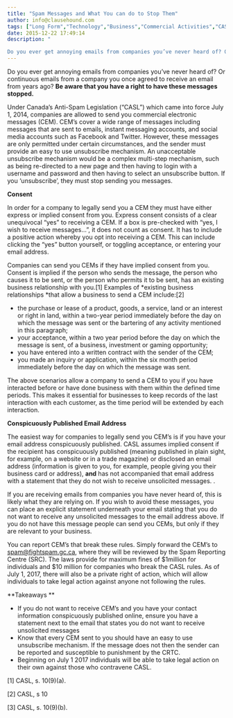 ```yaml
---
title: "Spam Messages and What You can do to Stop Them"
author: info@clausehound.com
tags: ["Long Form","Technology","Business","Commercial Activities","CASL","Consumer Protection","info@clausehound.com"]
date: 2015-12-22 17:49:14
description: "

Do you ever get annoying emails from companies you’ve never heard of? Or continuous emails from a company you once agreed to receive an email from ye..."
---
```


Do you ever get annoying emails from companies you’ve never heard of? Or continuous emails from a company you once agreed to receive an email from years ago? **Be aware that you have a right to have these messages stopped.**

Under Canada’s Anti-Spam Legislation (“CASL”) which came into force July 1, 2014, companies are allowed to send you commercial electronic messages (CEM). CEM’s cover a wide range of messages including messages that are sent to emails, instant messaging accounts, and social media accounts such as Facebook and Twitter. However, these messages are only permitted under certain circumstances, and the sender must provide an easy to use unsubscribe mechanism. An unacceptable unsubscribe mechanism would be a complex multi-step mechanism, such as being re-directed to a new page and then having to login with a username and password and then having to select an unsubscribe button. If you ‘unsubscribe’, they must stop sending you messages.

 

**Consent**

In order for a company to legally send you a CEM they must have either express or implied consent from you. Express consent consists of a clear unequivocal “yes” to receiving a CEM. If a box is pre-checked with “yes, I wish to receive messages...”, it does not count as consent. It has to include a positive action whereby you opt into receiving a CEM. This can include clicking the “yes” button yourself, or toggling acceptance, or entering your email address.

 

Companies can send you CEMs if they have implied consent from you. Consent is implied if the person who sends the message, the person who causes it to be sent, or the person who permits it to be sent, has an existing business relationship with you.[1] Examples of *existing business relationships *that allow a business to send a CEM include:[2]
- the purchase or lease of a product, goods, a service, land or an interest or right in land, within a two-year period immediately before the day on which the message was sent or the bartering of any activity mentioned in this paragraph;
- your acceptance, within a two year period before the day on which the message is sent, of a business, investment or gaming opportunity;
- you have entered into a written contract with the sender of the CEM;
- you made an inquiry or application, within the six month period immediately before the day on which the message was sent.

The above scenarios allow a company to send a CEM to you if you have interacted before or have done business with them within the defined time periods. This makes it essential for businesses to keep records of the last interaction with each customer, as the time period will be extended by each interaction.

 

**Conspicuously Published Email Address**

The easiest way for companies to legally send you CEM’s is if you have your email address conspicuously published. CASL assumes implied consent if the recipient has conspicuously published (meaning published in plain sight, for example, on a website or in a trade magazine) or disclosed an email address (information is given to you, for example, people giving you their business card or address), **and** has not accompanied that email address with a statement that they do not wish to receive unsolicited messages.
.

 

If you are receiving emails from companies you have never heard of, this is likely what they are relying on. If you wish to avoid these messages, you can place an explicit statement underneath your email stating that you do not want to receive any unsolicited messages to the email address above. If you do not have this message people can send you CEMs, but only if they are relevant to your business.

 

You can report CEM’s that break these rules. Simply forward the CEM’s to spam@fightspam.gc.ca, where they will be reviewed by the Spam Reporting Centre (SRC). The laws provide for maximum fines of $1million for individuals and $10 million for companies who break the CASL rules. As of July 1, 2017, there will also be a private right of action, which will allow individuals to take legal action against anyone not following the rules.

 

**Takeaways **
- If you do not want to receive CEM’s and you have your contact information conspicuously published online, ensure you have a statement next to the email that states you do not want to receive unsolicited messages
- Know that every CEM sent to you should have an easy to use unsubscribe mechanism. If the message does not then the sender can be reported and susceptible to punishment by the CRTC.
- Beginning on July 1 2017 individuals will be able to take legal action on their own against those who contravene CASL.

 

[1] CASL, s. 10(9)(a).

[2] CASL, s 10

[3] CASL, s. 10(9)(b).